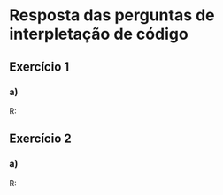 # Resposta das perguntas de interpletação de código

## Exercício 1

### a) 

R: 

## Exercício 2

### a) 

R: 
